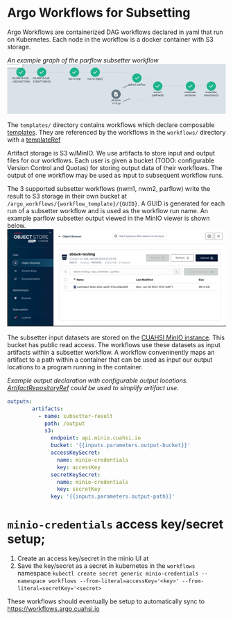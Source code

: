 # Argo Workflows for Subsetting


Argo Workflows are containerized DAG workflows declared in yaml that run on Kubernetes.  Each node in the workflow is a docker container with S3 storage.

*An example graph of the parflow subsetter workflow*
![Alt text](.images/workflow-graph.png)

The `templates/` directory contains workflows which declare composable [templates](https://argo-workflows.readthedocs.io/en/latest/workflow-templates/).  They are referenced by the workflows in the `workflows/` directory with a [templateRef](https://argo-workflows.readthedocs.io/en/latest/workflow-templates/#referencing-other-workflowtemplates)

Artifact storage is S3 w/MinIO.  We use artifacts to store input and output files for our workflows.  Each user is given a bucket (TODO: configurable Version Control and Quotas) for storing output data of their workflows.  The output of one workflow may be used as input to subsequent workflow runs.

The 3 supported subsetter workflows (nwm1, nwm2, parflow) write the result to S3 storage in their own bucket at `/argo_workflows/{workflow_template}/{GUID}`.  A GUID is generated for each run of a subsetter workflow and is used as the workflow run name.  An example parflow subsetter output viewed in the MinIO viewer is shown below.
![Example user bucket with parflow subsetter output](.images/minio-view-subsetter-ouput.png)

The subsetter input datasets are stored on the [CUAHSI MinIO instance](https://console.minio.cuahsi.io).  This bucket has public read access.  The workflows use these datasets as input artifacts within a subsetter workflow.  A workflow conveninently maps an artifact to a path within a container that can be used as input our output locations to a program running in the container.

*Example output declaration with configurable output locations.  [ArtifactRepositoryRef](https://argo-workflows.readthedocs.io/en/latest/artifact-repository-ref/) could be used to simplify artifact use.*

```yaml
outputs:
        artifacts:
          - name: subsetter-result
            path: /output
            s3:
              endpoint: api.minio.cuahsi.io
              bucket: '{{inputs.parameters.output-bucket}}'
              accessKeySecret:
                name: minio-credentials
                key: accessKey
              secretKeySecret:
                name: minio-credentials
                key: secretKey
              key: '{{inputs.parameters.output-path}}'
```

# `minio-credentials` access key/secret setup;
1. Create an access key/secret in the minio UI at 
2. Save the key/secret as a secret in kubernetes in the `workflows` namespace
`kubectl create secret generic minio-credentials --namespace workflows --from-literal=accessKey='<key>' --from-literal=secretKey='<secret>`

These workflows should eventually be setup to automatically sync to https://workflows.argo.cuahsi.io